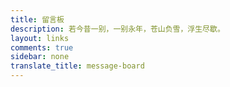 ```yaml
---
title: 留言板
description: 若今昔一别，一别永年，苍山负雪，浮生尽歇。
layout: links
comments: true
sidebar: none
translate_title: message-board
---
```


